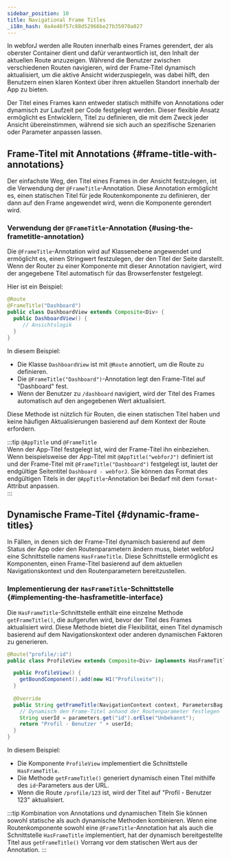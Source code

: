 ```yaml
---
sidebar_position: 10
title: Navigational Frame Titles
_i18n_hash: 0a4e46f57c88d52966be27b35070a027
---
```

In webforJ werden alle Routen innerhalb eines Frames gerendert, der als oberster Container dient und dafür verantwortlich ist, den Inhalt der aktuellen Route anzuzeigen. Während die Benutzer zwischen verschiedenen Routen navigieren, wird der Frame-Titel dynamisch aktualisiert, um die aktive Ansicht widerzuspiegeln, was dabei hilft, den Benutzern einen klaren Kontext über ihren aktuellen Standort innerhalb der App zu bieten.

Der Titel eines Frames kann entweder statisch mithilfe von Annotations oder dynamisch zur Laufzeit per Code festgelegt werden. Dieser flexible Ansatz ermöglicht es Entwicklern, Titel zu definieren, die mit dem Zweck jeder Ansicht übereinstimmen, während sie sich auch an spezifische Szenarien oder Parameter anpassen lassen.

## Frame-Titel mit Annotations {#frame-title-with-annotations}

Der einfachste Weg, den Titel eines Frames in der Ansicht festzulegen, ist die Verwendung der `@FrameTitle`-Annotation. Diese Annotation ermöglicht es, einen statischen Titel für jede Routenkomponente zu definieren, der dann auf den Frame angewendet wird, wenn die Komponente gerendert wird.

### Verwendung der `@FrameTitle`-Annotation {#using-the-frametitle-annotation}

Die `@FrameTitle`-Annotation wird auf Klassenebene angewendet und ermöglicht es, einen Stringwert festzulegen, der den Titel der Seite darstellt. Wenn der Router zu einer Komponente mit dieser Annotation navigiert, wird der angegebene Titel automatisch für das Browserfenster festgelegt.

Hier ist ein Beispiel:

```java
@Route
@FrameTitle("Dashboard")
public class DashboardView extends Composite<Div> {
  public DashboardView() {
     // Ansichtslogik
  }
}
```

In diesem Beispiel:
- Die Klasse `DashboardView` ist mit `@Route` annotiert, um die Route zu definieren.
- Die `@FrameTitle("Dashboard")`-Annotation legt den Frame-Titel auf "Dashboard" fest.
- Wenn der Benutzer zu `/dashboard` navigiert, wird der Titel des Frames automatisch auf den angegebenen Wert aktualisiert.

Diese Methode ist nützlich für Routen, die einen statischen Titel haben und keine häufigen Aktualisierungen basierend auf dem Kontext der Route erfordern.

:::tip `@AppTitle` und `@FrameTitle`  
Wenn der App-Titel festgelegt ist, wird der Frame-Titel ihn einbeziehen. Wenn beispielsweise der App-Titel mit `@AppTitle("webforJ")` definiert ist und der Frame-Titel mit `@FrameTitle("Dashboard")` festgelegt ist, lautet der endgültige Seitentitel `Dashboard - webforJ`. Sie können das Format des endgültigen Titels in der `@AppTitle`-Annotation bei Bedarf mit dem `format`-Attribut anpassen.  
:::

## Dynamische Frame-Titel {#dynamic-frame-titles}

In Fällen, in denen sich der Frame-Titel dynamisch basierend auf dem Status der App oder den Routenparametern ändern muss, bietet webforJ eine Schnittstelle namens `HasFrameTitle`. Diese Schnittstelle ermöglicht es Komponenten, einen Frame-Titel basierend auf dem aktuellen Navigationskontext und den Routenparametern bereitzustellen.

### Implementierung der `HasFrameTitle`-Schnittstelle {#implementing-the-hasframetitle-interface}

Die `HasFrameTitle`-Schnittstelle enthält eine einzelne Methode `getFrameTitle()`, die aufgerufen wird, bevor der Titel des Frames aktualisiert wird. Diese Methode bietet die Flexibilität, einen Titel dynamisch basierend auf dem Navigationskontext oder anderen dynamischen Faktoren zu generieren.

```java
@Route("profile/:id")
public class ProfileView extends Composite<Div> implements HasFrameTitle {

  public ProfileView() {
    getBoundComponent().add(new H1("Profilseite"));
  }
  
  @Override
  public String getFrameTitle(NavigationContext context, ParametersBag parameters) {
    // Dynamisch den Frame-Titel anhand der Routenparameter festlegen
    String userId = parameters.get("id").orElse("Unbekannt");
    return "Profil - Benutzer " + userId;
  }
}
```

In diesem Beispiel:
- Die Komponente `ProfileView` implementiert die Schnittstelle `HasFrameTitle`.
- Die Methode `getFrameTitle()` generiert dynamisch einen Titel mithilfe des `id`-Parameters aus der URL.
- Wenn die Route `/profile/123` ist, wird der Titel auf "Profil - Benutzer 123" aktualisiert.

:::tip Kombination von Annotations und dynamischen Titeln
Sie können sowohl statische als auch dynamische Methoden kombinieren. Wenn eine Routenkomponente sowohl eine `@FrameTitle`-Annotation hat als auch die Schnittstelle `HasFrameTitle` implementiert, hat der dynamisch bereitgestellte Titel aus `getFrameTitle()` Vorrang vor dem statischen Wert aus der Annotation.
:::
